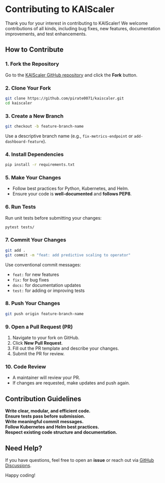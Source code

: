 # Contributing to KAIScaler

Thank you for your interest in contributing to KAIScaler! We welcome contributions of all kinds, including bug fixes, new features, documentation improvements, and test enhancements.

## How to Contribute

### 1. Fork the Repository
Go to the [KAIScaler GitHub repository](https://github.com/pirate0071kaiscaler) and click the **Fork** button.

### 2. Clone Your Fork
```sh
git clone https://github.com/pirate0071/kaiscaler.git
cd kaiscaler
```

### 3. Create a New Branch
```sh
git checkout -b feature-branch-name
```
Use a descriptive branch name (e.g., `fix-metrics-endpoint` or `add-dashboard-feature`).

### 4. Install Dependencies
```sh
pip install -r requirements.txt
```

### 5. Make Your Changes
- Follow best practices for Python, Kubernetes, and Helm.
- Ensure your code is **well-documented** and **follows PEP8**.

### 6. Run Tests
Run unit tests before submitting your changes:
```sh
pytest tests/
```

### 7. Commit Your Changes
```sh
git add .
git commit -m "feat: add predictive scaling to operator"
```
Use conventional commit messages:
- `feat:` for new features
- `fix:` for bug fixes
- `docs:` for documentation updates
- `test:` for adding or improving tests

### 8. Push Your Changes
```sh
git push origin feature-branch-name
```

### 9. Open a Pull Request (PR)
1. Navigate to your fork on GitHub.
2. Click **New Pull Request**.
3. Fill out the PR template and describe your changes.
4. Submit the PR for review.

### 10. Code Review
- A maintainer will review your PR.
- If changes are requested, make updates and push again.

## Contribution Guidelines
**Write clear, modular, and efficient code.**  
**Ensure tests pass before submission.**  
**Write meaningful commit messages.**  
**Follow Kubernetes and Helm best practices.**  
**Respect existing code structure and documentation.**

## Need Help?
If you have questions, feel free to open an **issue** or reach out via [GitHub Discussions](https://github.com/pirate0071/kaiscaler/discussions).

Happy coding!
